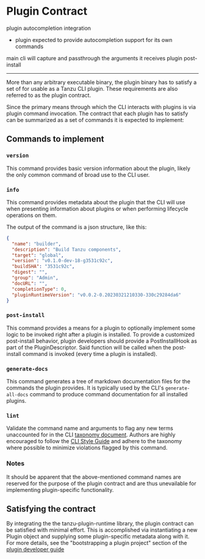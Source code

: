 # Plugin Contract

plugin autocompletion integration

- plugin expected to provide autocompletion support for its own commands

main cli will capture and passthrough the arguments it receives
plugin post-install

--------------------------

More than any arbitrary executable binary, the plugin binary has to satisfy a set of for
usable as a Tanzu CLI plugin. These requirements are also referred to as the
plugin contract.

Since the primary means through which the CLI interacts with plugins is via
plugin command invocation. The contract that each plugin has to satisfy can be
summarized as a set of commands it is expected to implement:

## Commands to implement

### `version`

This command provides basic version information about the plugin, likely the
only common command of broad use to the CLI user.

### `info`

This command  provides metadata about the plugin that the CLI will use when
presenting information about plugins or when performing lifecycle operations on
them.

The output of the command is a json structure, like this:

```json
{
  "name": "builder",
  "description": "Build Tanzu components",
  "target": "global",
  "version": "v0.1.0-dev-18-g3531c92c",
  "buildSHA": "3531c92c",
  "digest": "",
  "group": "Admin",
  "docURL": "",
  "completionType": 0,
  "pluginRuntimeVersion": "v0.0.2-0.20230321210330-330c29284da6"
}
```

### `post-install`

This command provides a means for a plugin to optionally implement some logic
to be invoked right after a plugin is installed. To provide a customized
post-install behavior, plugin developers should provide a PostInstallHook as
part of the PluginDescriptor. Said function will be called when the
post-install command is invoked (every time a plugin is installed).

### `generate-docs`

This command generates a tree of markdown documentation files for the commands
the plugin provides. It is typically used by the CLI's `generate-all-docs`
command to produce command documentation for all installed plugins.

### `lint`

Validate the command name and arguments to flag any new terms unaccounted for
in the CLI [taxonomy document](taxonomy.md). Authors are highly encouraged to
follow the [CLI Style Guide](style_guide.md) and adhere to the taxonomy where
possible to minimize violations flagged by this command.

### Notes

It should be apparent that the above-mentioned command names are reserved for
the purpose of the plugin contract and are thus unevailable for implementing
plugin-specific functionality.

## Satisfying the contract

By integrating the the tanzu-plugin-runtime library, the plugin contract can be
satisfied with minimal effort. This is accomplished via instantiating a new
Plugin object and supplying some plugin-specific metadata along with it. For
more details, see the "bootstrapping a plugin project" section of the [plugin developer guide](main.md)
